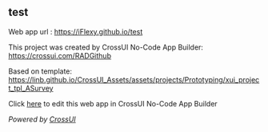 ## test
Web app url : https://iFlexy.github.io/test

This project was created by CrossUI No-Code App Builder: https://crossui.com/RADGithub

Based on template: https://linb.github.io/CrossUI_Assets/assets/projects/Prototyping/xui_project_tpl_ASurvey

Click [here](https://crossui.com/RADGithub/#!from=github&owner=iFlexy&repo=test) to edit this web app in CrossUI No-Code App Builder

<i>Powered by [CrossUI](https://crossui.com)</i>

